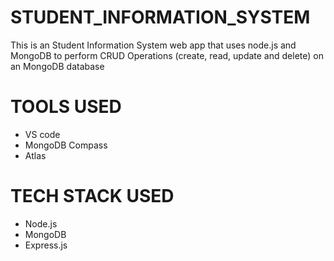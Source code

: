 # STUDENT_INFORMATION_SYSTEM
This is an Student Information System web app that uses node.js and MongoDB to perform CRUD Operations (create, read, update and delete)  on an MongoDB database


# TOOLS USED

* VS code
* MongoDB Compass
* Atlas


# TECH STACK USED

* Node.js
* MongoDB
* Express.js
